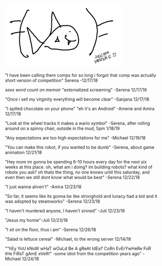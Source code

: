 ![image](ironfish.png)

"I have been calling them comps for so long i forgot that comp was actually short version of competition" Serena -12/17/18

*sees word count on memoir* "externalized screaming" -Serena 12/17/18

"Once i sell my virginity everything will become clear" -Sanjana 12/17/18

"I spilled chocolate on your phone" "eh it's an Android" -Amerie and Amira 12/17/18

"Look at the wheel tracks it makes a wario symbol" -Serena, after rolling around on a spinny chair, outside in the mud, 5pm 1/18/19

"Any expectations are too high expectations for me" -Michael 12/19/18

"You can  make this robot, if you wanted  to be dumb" -Serena, about game animation 12/21/18

"Hey mom im gonna be spending 6-10 hours every day for the next six weeks at this place. oh, what am i doing? im building robots? what kind of robots you ask? oh thats the thing, no one knows until this saturday, and even then we still dont know what would be best" -Serena 12/22/18

"I just wanna aliven't" -Amira 12/23/18

"So far, it seems like its gonna be like stronghold and lunacy had a kid and it was adopted by steamworks" -Serena 12/23/18

"I haven't murdered anyone, I haven't sinned" -Juli 12/23/18

"Jesus my homie"-Juli 12/23/18

"I sit on the floor, thus i am" -Serena 12/26/18

"Salad is lettuce cereal" -Michael, to the wrong server 12/14/18

"“hEy YoU kNoW wHaT wOuLd Be A gReAt IdEa? CoRn EvErYwHeRe FoR tHe FiRsT gAmE eVeR!” -some idiot from the competition years ago" -Michael 12/24/18
